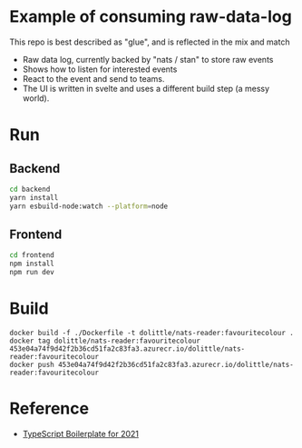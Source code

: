 # Example of consuming raw-data-log

This repo is best described as "glue", and is reflected in the mix and match


- Raw data log, currently backed by "nats / stan" to store raw events
- Shows how to listen for interested events
- React to the event and send to teams.
- The UI is written in svelte and uses a different build step (a messy world).

# Run
## Backend
```sh
cd backend
yarn install
yarn esbuild-node:watch --platform=node
```

## Frontend
```sh
cd frontend
npm install
npm run dev
```

# Build
```
docker build -f ./Dockerfile -t dolittle/nats-reader:favouritecolour .
docker tag dolittle/nats-reader:favouritecolour 453e04a74f9d42f2b36cd51fa2c83fa3.azurecr.io/dolittle/nats-reader:favouritecolour
docker push 453e04a74f9d42f2b36cd51fa2c83fa3.azurecr.io/dolittle/nats-reader:favouritecolour
```

# Reference
- [TypeScript Boilerplate for 2021](https://github.com/metachris/typescript-boilerplate/)
